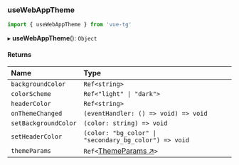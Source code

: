 ### useWebAppTheme

```ts
import { useWebAppTheme } from 'vue-tg'
```

▸ **useWebAppTheme**(): `Object`

#### Returns

| Name                 | Type                                                                         |
| :------------------- | :--------------------------------------------------------------------------- |
| `backgroundColor`    | `Ref<string>`                                                                |
| `colorScheme`        | `Ref<"light" \| "dark">`                                                     |
| `headerColor`        | `Ref<string>`                                                                |
| `onThemeChanged`     | `(eventHandler: () => void) => void`                                         |
| `setBackgroundColor` | `(color: string) => void`                                                    |
| `setHeaderColor`     | `(color: "bg_color" \| "secondary_bg_color") => void`                        |
| `themeParams`        | `Ref<`[ThemeParams ↗](https://core.telegram.org/bots/webapps#themeparams)`>` |
